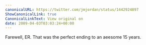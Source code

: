 ```yaml
---
canonicalURL: https://twitter.com/jmjordan/status/1442924897
ShowCanonicalLink: true
CanonicalLinkText: View original on
date: 2009-04-03T03:03:24+00:00
---
```

Farewell, ER. That was the perfect ending to an aeesome 15 years.
